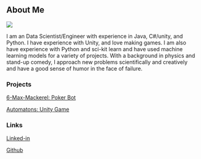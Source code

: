 ## About Me

![](https://imgur.com/YqlnZgm.jpg)

I am an Data Scientist/Engineer with experience in Java, C#/unity, and Python. I have experience with Unity, and love making games. I am also have experience with Python and sci-kit learn and have used machine learning models for a variety of projects. With a background in physics and stand-up comedy, I approach new problems scientifically and creatively and have a good sense of humor in the face of failure.

### Projects

[6-Max-Mackerel: Poker Bot](https://vonce.github.io/6-Max-Mackerel/)

[Automatons: Unity Game](https://vonce.github.io/Automatons-1.0/)

### Links

[Linked-in](https://www.linkedin.com/in/vincent-chuang-aa938b77/)

[Github](https://github.com/vonce/)
